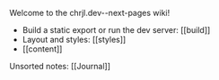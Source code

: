 Welcome to the chrjl.dev--next-pages wiki!

- Build a static export or run the dev server: [[build]]
- Layout and styles: [[styles]]
- [[content]]

Unsorted notes: [[Journal]]
